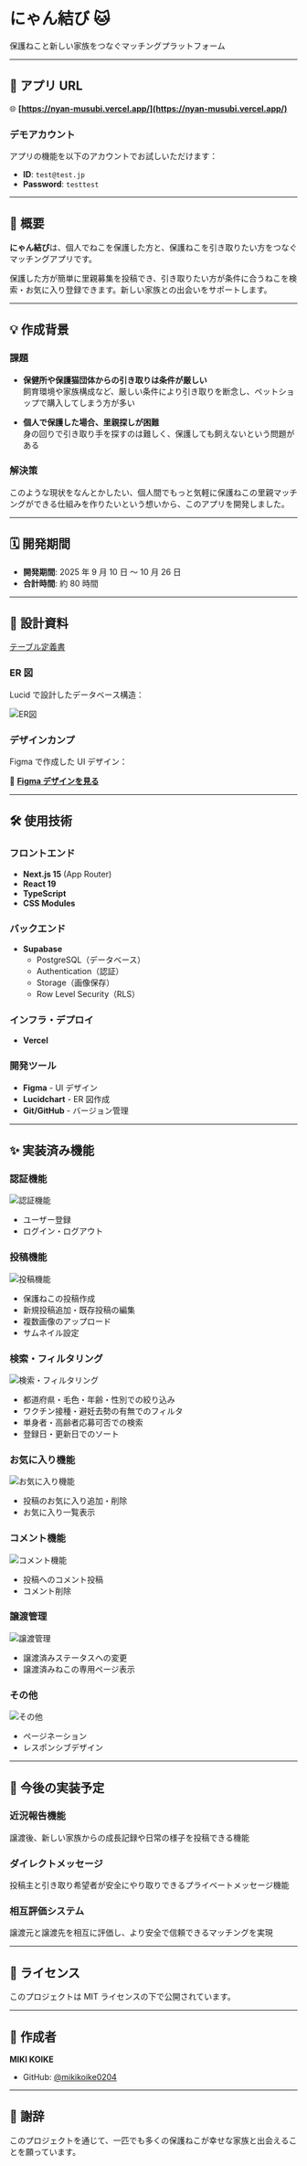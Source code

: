 # にゃん結び 🐱

保護ねこと新しい家族をつなぐマッチングプラットフォーム

---

## 📌 アプリ URL

🌐 **[https://nyan-musubi.vercel.app/](https://nyan-musubi.vercel.app/)**

### デモアカウント

アプリの機能を以下のアカウントでお試しいただけます：

- **ID**: `test@test.jp`
- **Password**: `testtest`

---

## 📖 概要

**にゃん結び**は、個人でねこを保護した方と、保護ねこを引き取りたい方をつなぐマッチングアプリです。

保護した方が簡単に里親募集を投稿でき、引き取りたい方が条件に合うねこを検索・お気に入り登録できます。新しい家族との出会いをサポートします。

---

## 💡 作成背景

### 課題

- **保健所や保護猫団体からの引き取りは条件が厳しい**  
  飼育環境や家族構成など、厳しい条件により引き取りを断念し、ペットショップで購入してしまう方が多い

- **個人で保護した場合、里親探しが困難**  
  身の回りで引き取り手を探すのは難しく、保護しても飼えないという問題がある

### 解決策

このような現状をなんとかしたい、個人間でもっと気軽に保護ねこの里親マッチングができる仕組みを作りたいという想いから、このアプリを開発しました。

---

## 🗓️ 開発期間

- **開発期間**: 2025 年 9 月 10 日 〜 10 月 26 日
- **合計時間**: 約 80 時間

---

## 🎨 設計資料

[テーブル定義書](./docs/database.md)

### ER 図

Lucid で設計したデータベース構造：

![ER図](./docs/nyan-musubi_ER.jpg)

### デザインカンプ

Figma で作成した UI デザイン：

🔗 **[Figma デザインを見る](https://www.figma.com/design/px40erwYb5d1735asP2Gcz/%E3%83%AF%E3%82%A4%E3%83%A4%E3%83%BC%E3%83%95%E3%83%AC%E3%83%BC%E3%83%A0?node-id=0-1&p=f&t=gPEMOBZDAJksQcW3-0)**

---

## 🛠️ 使用技術

### フロントエンド

- **Next.js 15** (App Router)
- **React 19**
- **TypeScript**
- **CSS Modules**

### バックエンド

- **Supabase**
  - PostgreSQL（データベース）
  - Authentication（認証）
  - Storage（画像保存）
  - Row Level Security（RLS）

### インフラ・デプロイ

- **Vercel**

### 開発ツール

- **Figma** - UI デザイン
- **Lucidchart** - ER 図作成
- **Git/GitHub** - バージョン管理

---

## ✨ 実装済み機能

### 認証機能

![認証機能](./docs/readme-img01.png)

- ユーザー登録
- ログイン・ログアウト

### 投稿機能

![投稿機能](./docs/readme-img02.png)

- 保護ねこの投稿作成
- 新規投稿追加・既存投稿の編集
- 複数画像のアップロード
- サムネイル設定

### 検索・フィルタリング

![検索・フィルタリング](./docs/readme-img03.png)

- 都道府県・毛色・年齢・性別での絞り込み
- ワクチン接種・避妊去勢の有無でのフィルタ
- 単身者・高齢者応募可否での検索
- 登録日・更新日でのソート

### お気に入り機能

![お気に入り機能](./docs/readme-img04.png)

- 投稿のお気に入り追加・削除
- お気に入り一覧表示

### コメント機能

![コメント機能](./docs/readme-img05.png)

- 投稿へのコメント投稿
- コメント削除

### 譲渡管理

![譲渡管理](./docs/readme-img06.png)

- 譲渡済みステータスへの変更
- 譲渡済みねこの専用ページ表示

### その他

![その他](./docs/readme-img07.png)

- ページネーション
- レスポンシブデザイン

---

## 🚀 今後の実装予定

### 近況報告機能

譲渡後、新しい家族からの成長記録や日常の様子を投稿できる機能

### ダイレクトメッセージ

投稿主と引き取り希望者が安全にやり取りできるプライベートメッセージ機能

### 相互評価システム

譲渡元と譲渡先を相互に評価し、より安全で信頼できるマッチングを実現

---

## 📝 ライセンス

このプロジェクトは MIT ライセンスの下で公開されています。

---

## 👤 作成者

**MIKI KOIKE**

- GitHub: [@mikikoike0204](https://github.com/mikikoike0204)

---

## 🙏 謝辞

このプロジェクトを通じて、一匹でも多くの保護ねこが幸せな家族と出会えることを願っています。
